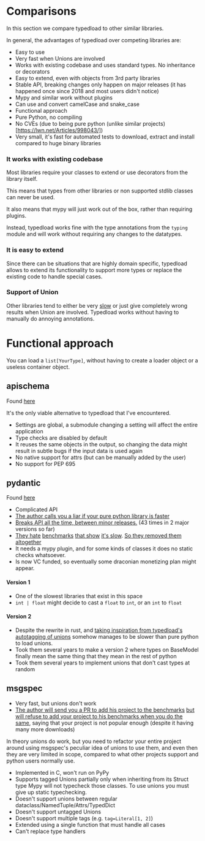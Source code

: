 Comparisons
===========

In this section we compare typedload to other similar libraries.

In general, the advantages of typedload over competing libraries are:

* Easy to use
* Very fast when Unions are involved
* Works with existing codebase and uses standard types. No inheritance or decorators
* Easy to extend, even with objects from 3rd party libraries
* Stable API, breaking changes only happen on major releases (it has happened once since 2018 and most users didn't notice)
* Mypy and similar work without plugins
* Can use and convert camelCase and snake_case
* Functional approach
* Pure Python, no compiling
* No CVEs (due to being pure python (unlike similar projects)[https://lwn.net/Articles/998043/])
* Very small, it's fast for automated tests to download, extract and install compared to huge binary libraries

### It works with existing codebase

Most libraries require your classes to extend or use decorators from the library itself.

This means that types from other libraries or non supported stdlib classes can never be used.

It also means that mypy will just work out of the box, rather than requiring plugins.

Instead, typedload works fine with the type annotations from the `typing` module and will work without requiring any changes to the datatypes.

### It is easy to extend

Since there can be situations that are highly domain specific, typedload allows to extend its functionality to support more types or replace the existing code to handle special cases.

### Support of Union

Other libraries tend to either be very [slow](https://pydantic-docs.helpmanual.io/) or just give completely wrong results when Union are involved. Typedload works without having to manually do annoying annotations.

# Functional approach

You can load a `list[YourType]`, without having to create a loader object or a useless container object.

apischema
---------

Found [here](https://github.com/wyfo/apischema)

It's the only viable alternative to typedload that I've encountered.

* Settings are global, a submodule changing a setting will affect the entire application
* Type checks are disabled by default
* It reuses the same objects in the output, so changing the data might result in subtle bugs if the input data is used again
* No native support for attrs (but can be manually added by the user)
* No support for PEP 695


pydantic
--------

Found [here](https://pydantic-docs.helpmanual.io/)

* Complicated API
* [The author calls you a liar if your pure python library is faster](https://news.ycombinator.com/item?id=36639943)
* [Breaks API all the time, between minor releases.](https://docs.pydantic.dev/latest/changelog/) (43 times in 2 major versions so far)
* [They hate](https://github.com/pydantic/pydantic/pull/3264) [benchmarks](https://github.com/pydantic/pydantic/pull/3881) [that show](https://github.com/pydantic/pydantic/pull/1810) [it's slow](https://github.com/pydantic/pydantic/pull/1525). [So they removed them altogether](https://github.com/pydantic/pydantic/pull/3973)
* It needs a mypy plugin, and for some kinds of classes it does no static checks whatsoever.
* Is now VC funded, so eventually some draconian monetizing plan might appear.


#### Version 1
* One of the slowest libraries that exist in this space
* `int | float` might decide to cast a `float` to `int`, or an `int` to `float`

#### Version 2
* Despite the rewrite in rust, and [taking inspiration from typedload's autotagging of unions](https://github.com/pydantic/pydantic/issues/5163#issuecomment-1619203179) somehow manages to be slower than pure python to load unions.
* Took them several years to make a version 2 where types on BaseModel finally mean the same thing that they mean in the rest of python
* Took them several years to implement unions that don't cast types at random

msgspec
-------

* Very fast, but unions don't work
* [The author will send you a PR to add his project to the benchmarks](https://github.com/ltworf/typedload/pull/390) [but will refuse to add your project to his benchmarks when you do the same](https://github.com/jcrist/msgspec/pull/333), saying that your project is not popular enough (despite it having many more downloads)

In theory unions do work, but you need to refactor your entire project around using msgspec's peculiar idea of unions to use them, and even then they are very limited in scope, compared to what other projects support and python users normally use.

* Implemented in C, won't run on PyPy
* Supports tagged Unions partially only when inheriting from its Struct type
  Mypy will not typecheck those classes.
  To use unions you must give up static typechecking.
* Doesn't support unions between regular dataclass/NamedTuple/Attrs/TypedDict
* Doesn't support untagged Unions
* Doesn't support multiple tags (e.g. `tag=Literal[1, 2]`)
* Extended using a single function that must handle all cases
* Can't replace type handlers

